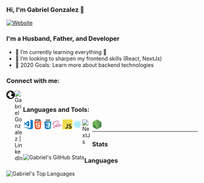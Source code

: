 ### Hi, I'm Gabriel Gonzalez 👋

[![Website](https://img.shields.io/badge/hggonzalez.tech-develop-green?style=for-the-badge)](https://hggonzalez.tech)

### I'm a Husband, Father, and Developer

- 🌱 I’m currently learning everything 🤣
- 👯 I’m looking to sharpen my frontend skills (React, NextJs)
- 🥅 2020 Goals: Learn more about backend technologies

### Connect with me:

[<img align="left" alt="hggonzalez.tech" width="22px" src="https://raw.githubusercontent.com/iconic/open-iconic/master/svg/globe.svg" />][website][<img align="left" alt="Gabriel Gonzalez | LinkedIn" width="22px" src="https://user-images.githubusercontent.com/9381648/95214703-6890f880-07ad-11eb-9ba2-dcfb81d7ec76.png" />][linkedin]

<br />

### Languages and Tools:

<img align="left" alt="Visual Studio Code" width="26px" src="https://raw.githubusercontent.com/github/explore/80688e429a7d4ef2fca1e82350fe8e3517d3494d/topics/visual-studio-code/visual-studio-code.png" />
<img align="left" alt="HTML5" width="26px" src="https://raw.githubusercontent.com/github/explore/80688e429a7d4ef2fca1e82350fe8e3517d3494d/topics/html/html.png" />
<img align="left" alt="CSS3" width="26px" src="https://raw.githubusercontent.com/github/explore/80688e429a7d4ef2fca1e82350fe8e3517d3494d/topics/css/css.png" />
<img align="left" alt="Sass" width="26px" src="https://raw.githubusercontent.com/github/explore/80688e429a7d4ef2fca1e82350fe8e3517d3494d/topics/sass/sass.png" />
<img align="left" alt="JavaScript" width="26px" src="https://raw.githubusercontent.com/github/explore/80688e429a7d4ef2fca1e82350fe8e3517d3494d/topics/javascript/javascript.png" />
<img align="left" alt="React" width="26px" src="https://raw.githubusercontent.com/github/explore/80688e429a7d4ef2fca1e82350fe8e3517d3494d/topics/react/react.png" />
<img align="left" alt="NextJs" width="26px" src="https://user-images.githubusercontent.com/9381648/95211436-d0dddb00-07a9-11eb-8950-4eb8fd727fba.png" />
<img align="left" alt="Node.js" width="26px" src="https://raw.githubusercontent.com/github/explore/80688e429a7d4ef2fca1e82350fe8e3517d3494d/topics/nodejs/nodejs.png" />

<br />

---
### Stats

<img align="left" alt="Gabriel's GitHub Stats" src="https://github-readme-stats.codestackr.vercel.app/api?username=hggonzalez&show_icons=true&hide_border=true&count_private=true" />

### Languages
<img align="left" alt="Gabriel's Top Languages" src="https://github-readme-stats.vercel.app/api/top-langs/?username=hggonzalez&hide=css&layout=compact" />

[website]: https://hggonzalez.tech
[linkedin]: https://linkedin.com/in/codeSTACKr